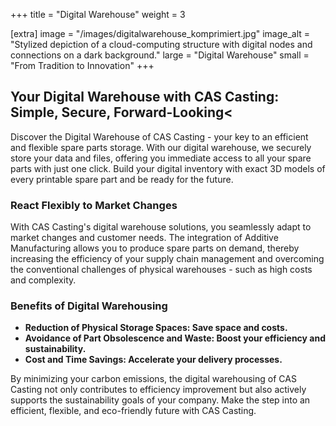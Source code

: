 +++
title = "Digital Warehouse"
weight = 3

[extra]
image = "/images/digitalwarehouse_komprimiert.jpg"
image_alt = "Stylized depiction of a cloud-computing structure with digital nodes and connections on a dark background."
large = "Digital Warehouse"
small = "From Tradition to Innovation"
+++

## Your Digital Warehouse with CAS Casting: Simple, Secure, Forward-Looking<

Discover the Digital Warehouse of CAS Casting - your key to an efficient and
flexible
spare parts storage. With our digital warehouse, we securely store your data and files, offering
you immediate access to all your spare parts with just one click. Build your digital
inventory
with exact 3D models of every printable spare part and be ready for the future.

### React Flexibly to Market Changes

With CAS Casting's digital warehouse solutions, you seamlessly adapt to market changes and
customer needs. The integration of Additive Manufacturing allows you to produce spare parts
on demand, thereby increasing the efficiency of your supply chain management and
overcoming
the conventional challenges of physical warehouses - such as high costs and complexity.

### Benefits of Digital Warehousing

* **Reduction of Physical Storage Spaces</b>: Save space and costs.**
* **Avoidance of Part Obsolescence and Waste</b>: Boost your efficiency and sustainability.**
* **Cost and Time Savings</b>: Accelerate your delivery processes.**

By minimizing your carbon emissions, the digital warehousing of CAS Casting not
only contributes to efficiency improvement but also actively supports the sustainability goals of
your company. Make the step into an efficient, flexible, and eco-friendly future with CAS Casting.
